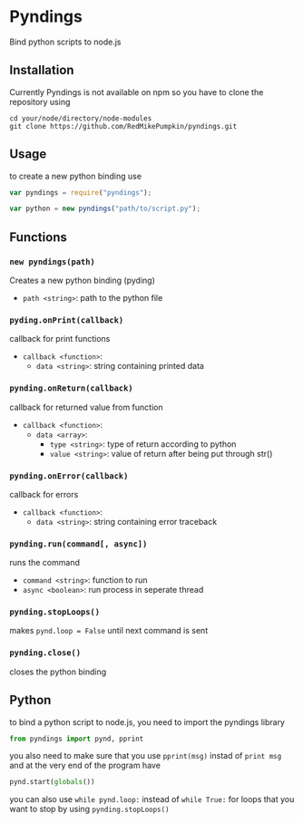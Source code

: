 # Pyndings
Bind python scripts to node.js

## Installation

Currently Pyndings is not available on npm so you have to clone the repository using

```
cd your/node/directory/node-modules
git clone https://github.com/RedMikePumpkin/pyndings.git
```

## Usage

to create a new python binding use

```javascript
var pyndings = require("pyndings");

var python = new pyndings("path/to/script.py");
```

## Functions

### `new pyndings(path)`

Creates a new python binding (pyding)

  - `path <string>`: path to the python file

### `pyding.onPrint(callback)`

callback for print functions

  - `callback <function>`:
    - `data <string>`: string containing printed data

### `pynding.onReturn(callback)`

callback for returned value from function

  - `callback <function>`:
    - `data <array>`:
      - `type <string>`: type of return according to python
      - `value <string>`: value of return after being put through str()

### `pynding.onError(callback)`

callback for errors

  - `callback <function>`:
    - `data <string>`: string containing error traceback

### `pynding.run(command[, async])`

runs the command

  - `command <string>`: function to run
  - `async <boolean>`: run process in seperate thread

### `pynding.stopLoops()`

makes `pynd.loop = False` until next command is sent

### `pynding.close()`

closes the python binding

## Python

to bind a python script to node.js, you need to import the pyndings library

```python
from pyndings import pynd, pprint
```

you also need to make sure that you use `pprint(msg)` instad of `print msg` and at the very end of the program have

```python
pynd.start(globals())
```

you can also use `while pynd.loop:` instead of `while True:` for loops that you want to stop by using `pynding.stopLoops()`
